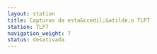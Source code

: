 ```yaml
---
layout: station
title: Capturas da esta&ccedil;&atilde;o TLP7
station: TLP7
navigation_weight: 7
status: desativada
---
```

